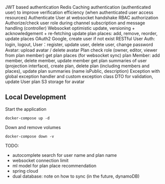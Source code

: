 JWT based authentication
    Redis Caching authentication (authenticated user) to improve verification efficiency (when authenticated user access resources)
    Authenticate User at websocket handshake
RBAC authorization
    Authorize/check user role during channel subscription and message handling (controller)
Websocket
    optimistic update, versioning + acknowledgement + re-fetching
    update plan places: add, remove, reorder, update places
OAuth2
    Google, create user if not exist
RESTful
    User
        Auth: login, logout, 
        User：register, update user, delete user, change password
        Avatar: upload avatar / delete avatar
    Plan
        check role (owner, editor, viewer from plan member)
        get plan places (for websocket sync)
        plan Member: add member, delete member, update member
        get plan summaries of user (projection interface), create plan, delete plan (including members and places), update plan summaries (name isPublic, description)
Exception with global exception handler and custom exception class
DTO for validation, update
    User
    plan
S3 storage for avatar

## Local Development
Start the application
```
docker-compose up -d
```

Down and remove volumes
```
docker-compose down -v
```

TODO:
- autocomplete search for user name and plan name
- websocket connection limit
- ml model for plan place recommendation
- spring cloud
- dual database: note on how to sync (in the future, dynamoDB)
